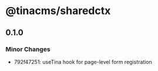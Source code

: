 # @tinacms/sharedctx

## 0.1.0
### Minor Changes

- 792f47251: useTina hook for page-level form registration
